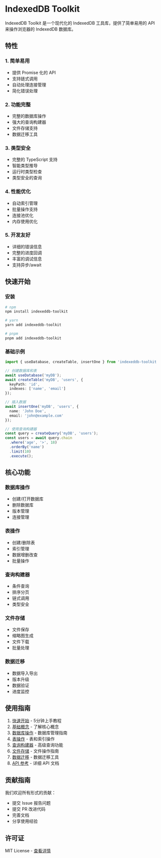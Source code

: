 # IndexedDB Toolkit

IndexedDB Toolkit 是一个现代化的 IndexedDB 工具库，提供了简单易用的 API 来操作浏览器的 IndexedDB 数据库。

## 特性

### 1. 简单易用
- 提供 Promise 化的 API
- 支持链式调用
- 自动处理连接管理
- 简化错误处理

### 2. 功能完整
- 完整的数据库操作
- 强大的查询构建器
- 文件存储支持
- 数据迁移工具

### 3. 类型安全
- 完整的 TypeScript 支持
- 智能类型推导
- 运行时类型检查
- 类型安全的查询

### 4. 性能优化
- 自动索引管理
- 批量操作支持
- 连接池优化
- 内存使用优化

### 5. 开发友好
- 详细的错误信息
- 完整的进度回调
- 丰富的调试信息
- 支持异步/await

## 快速开始

### 安装

```bash
# npm
npm install indexeddb-toolkit

# yarn
yarn add indexeddb-toolkit

# pnpm
pnpm add indexeddb-toolkit
```

### 基础示例

```typescript
import { useDatabase, createTable, insertOne } from 'indexeddb-toolkit';

// 创建数据库和表
await useDatabase('myDB');
await createTable('myDB', 'users', {
  keyPath: 'id',
  indexes: ['name', 'email']
});

// 插入数据
await insertOne('myDB', 'users', {
  name: 'John Doe',
  email: 'john@example.com'
});

// 使用查询构建器
const query = createQuery('myDB', 'users');
const users = await query.chain
  .where('age', '>', 18)
  .orderBy('name')
  .limit(10)
  .execute();
```

## 核心功能

### 数据库操作
- 创建/打开数据库
- 删除数据库
- 版本管理
- 连接管理

### 表操作
- 创建/删除表
- 索引管理
- 数据增删改查
- 批量操作

### 查询构建器
- 条件查询
- 排序分页
- 链式调用
- 类型安全

### 文件存储
- 文件保存
- 缩略图生成
- 文件下载
- 批量处理

### 数据迁移
- 数据导入导出
- 版本升级
- 数据验证
- 进度监控

## 使用指南

1. [快速开始](./getting-started.md) - 5分钟上手教程
2. [基础概念](./concepts.md) - 了解核心概念
3. [数据库操作](./database.md) - 数据库管理指南
4. [表操作](./table.md) - 表和索引操作
5. [查询构建器](./query.md) - 高级查询功能
6. [文件存储](./file-storage.md) - 文件操作指南
7. [数据迁移](./migration.md) - 数据迁移工具
8. [API 参考](./api-reference.md) - 详细 API 文档

## 贡献指南

我们欢迎所有形式的贡献：

- 提交 Issue 报告问题
- 提交 PR 改进代码
- 完善文档
- 分享使用经验

## 许可证

MIT License - [查看详情](../../LICENSE)
